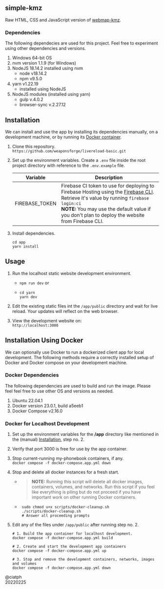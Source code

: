 ## simple-kmz

Raw HTML, CSS and JavaScript version of [webmap-kmz](https://github.com/ciatph/webmap-kmz).

### Dependencies

The following dependecies are used for this project. Feel free to experiment using other dependencies and versions.

1. Windows 64-bit OS
2. nvm version 1.1.9 (for Windows)
3. NodeJS 18.14.2 installed using nvm
   - node v18.14.2
   - npm v9.5.0
4. yarn v1.22.19
   - installed using NodeJS
5. NodeJS modules (installed using yarn)
   - gulp v.4.0.2
   - browser-sync v.2.27.12

## Installation

We can install and use the app by installing its dependencies manually, on a development machine, or by running its [Docker container](#installation-using-docker).

1. Clone this repository.<br>
`https://github.com/weaponsforge/livereload-basic.git`

2. Set up the environment variables. Create a `.env` file inside the root project directory with reference to the `.env.example` file.

   | Variable       | Description                                                                                                                                                                                                                                                                             |
   | -------------- | --------------------------------------------------------------------------------------------------------------------------------------------------------------------------------------------------------------------------------------------------------------------------------------- |
   | FIREBASE_TOKEN | Firebase CI token to use for deploying to Firebase Hosting using the [Firebase CLI](https://firebase.google.com/docs/cli).<br>Retrieve it's value by running `firebase login:ci`<br> **NOTE:** You may use the default value if you don't plan to deploy the website from Firebase CLI. |

3. Install dependencies.<br>
   ```
   cd app
   yarn install
   ```

## Usage

1. Run the localhost static website development environment.<br>
   - `npm run dev` or
   - ```
     cd yarn
     yarn dev
     ```

2. Edit the existing static files int the `/app/public` directory and wait for live reload. Your updates will reflect on the web browser.

3. View the development website on:<br>
`http://localhost:3000`

## Installation Using Docker

We can optionally use Docker to run a dockerized client app for local development. The following methods require a correctly installed setup of Docker and Docker compose on your development machine.

### Docker Dependencies

The following dependencies are used to build and run the image. Please feel feel free to use other OS and versions as needed.

1. Ubuntu 22.04.1
2. Docker version 23.0.1, build a5eeb1
3. Docker Compose v2.16.0

### Docker for Localhost Development

1. Set up the environment variables for the **/app** directory like mentioned in the (manual) [Installation](#installation), step no. 2.

2. Verify that port 3000 is free for use by the app container.

3. Stop current-running my-phonebook containers, if any.<br>
`docker compose -f docker-compose.app.yml down`

4. Stop and delete all docker instances for a fresh start.<br>
   - > **NOTE:** Running this script will delete all docker images, containers, volumes, and networks. Run this script if you feel like everything is piling but do not proceed if you have important work on other running Docker containers.
   - ```
      sudo chmod u+x scripts/docker-cleanup.sh
      ./scripts/docker-cleanup.sh
      # Answer all proceeding prompts
      ```

5. Edit any of the files under `/app/public` after running step no. 2.
   ```
   # 1. Build the app container for localhost development.
   docker compose -f docker-compose.app.yml build

   # 2. Create and start the development app containers
   docker compose -f docker-compose.app.yml up

   # 3. Stop and remove the development containers, networks, images and volumes
   docker compose -f docker-compose.app.yml down
   ```

@ciatph<br>
20220225
